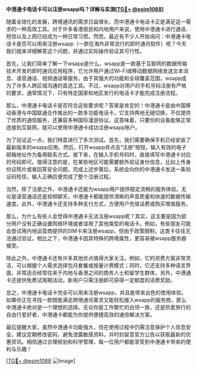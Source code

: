 **中港通卡电话卡可以注册wsapp吗？详解与实测[[TG💪+ @esim1088](https://t.me/s/esim1088)]**

随着全球化的发展，跨境通讯的需求日益增长，而中港通卡电话卡正是满足这一需求的一种高效工具。对于许多香港居民和内地用户来说，使用中港通卡进行通话、短信以及上网已经成为一种日常习惯。然而，最近有不少人开始询问：中港通卡电话卡是否可以用来注册wsapp（一款在海外非常流行的即时通讯软件）呢？今天我们就来详细解答这个问题，并通过实际操作验证其可行性。

首先，让我们简单了解一下wsapp是什么。wsapp是一款基于互联网的数据传输技术开发的即时通讯应用程序，它允许用户通过Wi-Fi或移动数据网络发送文本消息、语音通话、视频通话等服务。由于其强大的功能和全球覆盖范围，wsapp成为了许多人跨区域沟通的首选工具。不过，wsapp对用户的手机号码注册有严格的要求，通常情况下，只有特定国家和地区发行的电话卡才能完成注册流程。

那么，中港通卡电话卡是否符合这些要求呢？答案是肯定的！中港通卡是由中国移动香港与中国联通合作推出的一款多功能电话卡，它支持两地无缝切换，不仅提供了优质的通信服务，还兼容多种国际漫游协议。这意味着，只要你的设备能够正常连接到互联网，就可以使用中港通卡成功注册wsapp账户。

为了验证这一点，我们特意进行了多次测试。首先，我们需要确保手机已经安装了最新版本的wsapp应用。然后，打开wsapp并点击“注册”按钮，输入有效的电子邮箱地址作为备用联系方式。接下来，在输入手机号码时，直接填写中港通卡对应的号码即可。值得注意的是，在某些地区可能需要额外验证身份信息，比如上传身份证照片或者回答安全问题。完成上述步骤后，系统会向你的中港通卡发送一条验证码短信，输入正确后便完成了整个注册过程。

当然，除了注册之外，中港通卡还能为wsapp用户提供稳定流畅的服务体验。无论是语音通话还是视频聊天，中港通卡都能提供清晰的声音质量和快速的数据传输速度。此外，中港通卡还支持多种支付方式，方便用户充值话费或购买增值服务。

那么，为什么有些人会觉得中港通卡无法注册wsapp呢？其实，这主要是因为部分用户没有正确设置网络环境或者误用了其他类型的电话卡。例如，有些朋友可能会尝试用内地运营商提供的SIM卡来注册wsapp，但由于政策限制，这类卡往往无法通过验证。相比之下，中港通卡因其特殊的跨境属性，更容易被wsapp服务器接受。

除此之外，中港通卡还有许多其他优点值得大家关注。例如，它的资费方案非常灵活，可以根据个人需求选择包月套餐或按量计费模式；同时，它还支持多种语言界面，非常适合经常往来于内地与香港之间的商务人士和留学生群体。另外，中港通卡还提供免费试用期活动，新用户只需注册即可获得一定额度的话费奖励。

总之，中港通卡电话卡完全可以用来注册wsapp，并且能带来出色的使用体验。如果你正在寻找一款既能满足跨境通讯需求又能轻松接入wsapp的服务商，那么中港通卡绝对是一个理想的选择。无论你是工作繁忙的白领一族，还是热爱旅行的自由行爱好者，中港通卡都能为你提供便捷高效的通信解决方案。

最后提醒大家，虽然中港通卡功能强大，但在使用过程中仍需注意保护个人信息安全。建议定期修改密码，避免泄露敏感资料，并时刻留意官方公告以获取最新的优惠资讯。相信通过合理规划和科学管理，每一位用户都能享受到中港通卡带来的便利与乐趣！

[[TG💪+ @esim1088](https://t.me/s/esim1088) ![Image](https://i.postimg.cc/4NQfJmqS/Snipaste-2025-05-13-00-14-12.png)]